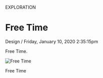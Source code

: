 <p class="type">EXPLORATION</p>

# Free Time

<p class="meta">Design  /  Friday, January 10, 2020 2:35:15pm</p>

Free Time.

![Free Time](https://farooq-agent.web.app/assets/images/works/details/228-free-time/free-time.jpg)

<p class="caption">Free Time</p>
